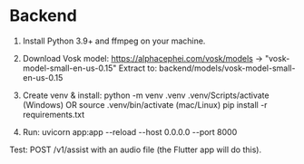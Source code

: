 # Backend

1) Install Python 3.9+ and ffmpeg on your machine.
2) Download Vosk model:
   https://alphacephei.com/vosk/models  → "vosk-model-small-en-us-0.15"
   Extract to: backend/models/vosk-model-small-en-us-0.15

3) Create venv & install:
   python -m venv .venv
   .venv/Scripts/activate (Windows)  OR  source .venv/bin/activate (mac/Linux)
   pip install -r requirements.txt

4) Run:
   uvicorn app:app --reload --host 0.0.0.0 --port 8000

Test: POST /v1/assist with an audio file (the Flutter app will do this).
